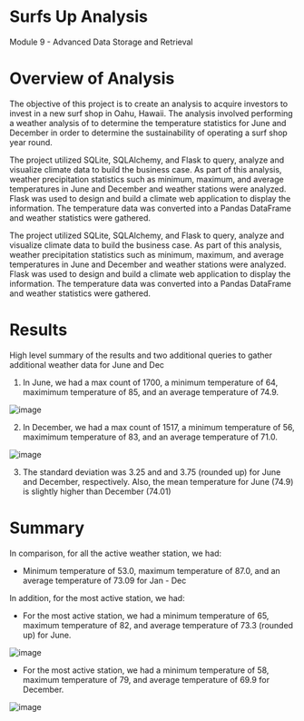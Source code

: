 
# Surfs Up Analysis
Module 9 - Advanced Data Storage and Retrieval

# Overview of Analysis
The objective of this project is to create an analysis to acquire investors to invest in a new surf shop in Oahu, Hawaii. The analysis involved performing a weather analysis of to determine the temperature statistics for June and December in order to determine the sustainability of operating a surf shop year round. 

The project utilized SQLite, SQLAlchemy, and Flask to query, analyze and visualize climate data to build the business case. As part of this analysis, weather precipitation statistics such as minimum, maximum, and average temperatures in June and December and weather stations were analyzed. Flask was used to design and build a climate web application to display the information. The temperature data was converted into a Pandas DataFrame and weather statistics were gathered.

The project utilized SQLite, SQLAlchemy, and Flask to query, analyze and visualize climate data to build the business case. As part of this analysis, weather precipitation statistics such as minimum, maximum, and average temperatures in June and December and weather stations were analyzed. Flask was used to design and build a climate web application to display the information. The temperature data was converted into a Pandas DataFrame and weather statistics were gathered.


# Results
High level summary of the results and two additional queries to gather additional weather data for June and Dec

1) In June, we had a max count of 1700, a minimum temperature of 64, maximimum temperature of 85, and an average temperature of 74.9.

![image](https://user-images.githubusercontent.com/80140082/118376414-9f699100-b57c-11eb-9c36-80a1e1b4f049.png)

2) In December, we had a max count of 1517, a minimum temperature of 56, maximimum temperature of 83, and an average temperature of 71.0.

![image](https://user-images.githubusercontent.com/80140082/118376399-94aefc00-b57c-11eb-9dbb-ce9a9ebcda7c.png)

3) The standard deviation was 3.25 and and 3.75 (rounded up) for June and December, respectively. Also, the mean temperature for June (74.9) is slightly higher than December (74.01)


# Summary
In comparison, for all the active weather station, we had:

* Minimum temperature of 53.0, maximum temperature of 87.0, and an average temperature of 73.09 for Jan - Dec

In addition, for the most active station, we had:

* For the most active station, we had a minimum temperature of 65, maximum temperature of 82, and average temperature of 73.3 (rounded up) for June.

![image](https://user-images.githubusercontent.com/80140082/118379389-d34db200-b58e-11eb-86a7-9d48e84740c5.png)

*  For the most active station, we had a minimum temperature of 58, maximum temperature of 79, and average temperature of 69.9 for December.

![image](https://user-images.githubusercontent.com/80140082/118379393-dcd71a00-b58e-11eb-944e-87b755813e6e.png)




